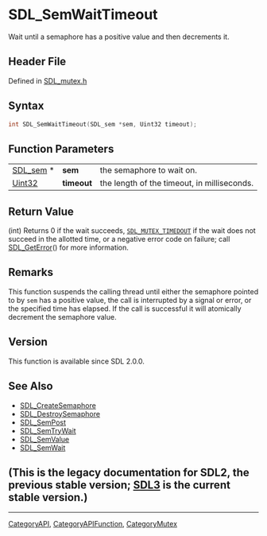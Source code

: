 # SDL_SemWaitTimeout

Wait until a semaphore has a positive value and then decrements it.

## Header File

Defined in [SDL_mutex.h](https://github.com/libsdl-org/SDL/blob/SDL2/include/SDL_mutex.h)

## Syntax

```c
int SDL_SemWaitTimeout(SDL_sem *sem, Uint32 timeout);
```

## Function Parameters

|                      |             |                                             |
| -------------------- | ----------- | ------------------------------------------- |
| [SDL_sem](SDL_sem) * | **sem**     | the semaphore to wait on.                   |
| [Uint32](Uint32)     | **timeout** | the length of the timeout, in milliseconds. |

## Return Value

(int) Returns 0 if the wait succeeds,
[`SDL_MUTEX_TIMEDOUT`](SDL_MUTEX_TIMEDOUT) if the wait does not succeed in
the allotted time, or a negative error code on failure; call
[SDL_GetError](SDL_GetError)() for more information.

## Remarks

This function suspends the calling thread until either the semaphore
pointed to by `sem` has a positive value, the call is interrupted by a
signal or error, or the specified time has elapsed. If the call is
successful it will atomically decrement the semaphore value.

## Version

This function is available since SDL 2.0.0.

## See Also

- [SDL_CreateSemaphore](SDL_CreateSemaphore)
- [SDL_DestroySemaphore](SDL_DestroySemaphore)
- [SDL_SemPost](SDL_SemPost)
- [SDL_SemTryWait](SDL_SemTryWait)
- [SDL_SemValue](SDL_SemValue)
- [SDL_SemWait](SDL_SemWait)


## (This is the legacy documentation for SDL2, the previous stable version; [SDL3](https://wiki.libsdl.org/SDL3/) is the current stable version.)



----
[CategoryAPI](CategoryAPI), [CategoryAPIFunction](CategoryAPIFunction), [CategoryMutex](CategoryMutex)


